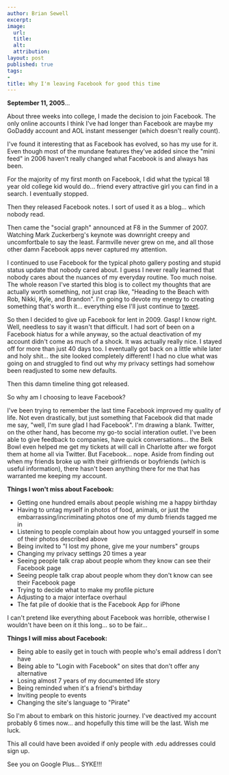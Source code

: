 ```yaml
---
author: Brian Sewell
excerpt:
image:
  url:
  title:
  alt:
  attribution:
layout: post
published: true
tags:
-
title: Why I'm leaving Facebook for good this time
---
```


**September 11, 2005**...

About three weeks into college, I made the decision to join Facebook.  The only online accounts I think I've had longer than Facebook are maybe my GoDaddy account and AOL instant messenger (which doesn't really count).

I've found it interesting that as Facebook has evolved, so has my use for it.  Even though most of the mundane features they've added since the "mini feed" in 2006 haven't really changed what Facebook is and always has been.

For the majority of my first month on Facebook, I did what the typical 18 year old college kid would do... friend every attractive girl you can find in a search.  I eventually stopped.

Then they released Facebook notes.  I sort of used it as a blog... which nobody read.

Then came the "social graph" announced at F8 in the Summer of 2007.  Watching Mark Zuckerberg's keynote was downright creepy and uncomfortbale to say the least.  Farmville never grew on me, and all those other damn Facebook apps never captured my attention.

I continued to use Facebook for the typical photo gallery posting and stupid status update that nobody cared about.  I guess I never really learned that nobody cares about the nuances of my everyday routine.  Too much noise.  The whole reason I've started this blog is to collect my thoughts that are actually worth something, not just crap like, "Heading to the Beach with Rob, Nikki, Kyle, and Brandon".  I'm going to devote my energy to creating something that's worth it... everything else I'll just continue to <a href="http://www.twitter.com/bwsewell">tweet</a>.

So then I decided to give up Facebook for lent in 2009.  Gasp!  I know right.  Well, needless to say it wasn't that difficult.  I had sort of been on a Facebook hiatus for a while anyway, so the actual deactivation of my account didn't come as much of a shock.  It was actually really nice.  I stayed off for more than just 40 days too.  I eventually got back on a little while later and holy shit... the site looked completely different!  I had no clue what was going on and struggled to find out why my privacy settings had somehow been readjusted to some new defaults.

Then this damn timeline thing got released.

So why am I choosing to leave Facebook?

I've been trying to remember the last time Facebook improved my quality of life.  Not even drastically, but just something that Facebook did that made me say, "well, I'm sure glad I had Facebook".  I'm drawing a blank.  Twitter, on the other hand, has become my go-to social interation outlet.  I've been able to give feedback to companies, have quick conversations... the Belk Bowl even helped me get my tickets at will call in Charlotte after we forgot them at home all via Twitter.  But Facebook... nope.  Aside from finding out when my friends broke up with their girlfriends or boyfriends (which is useful information), there hasn't been anything there for me that has warranted me keeping my account.

**Things I won't miss about Facebook:**
<ul>
  <li>Getting one hundred emails about people wishing me a happy birthday</li>
  <li>Having to untag myself in photos of food, animals, or just the embarrassing/incriminating photos one of my dumb friends tagged me in</li>
  <li>Listening to people complain about how you untagged yourself in some of their photos described above</li>
  <li>Being invited to "I lost my phone, give me your numbers" groups</li>
  <li>Changing my privacy settings 20 times a year</li>
  <li>Seeing people talk crap about people whom they know can see their Facebook page</li>
  <li>Seeing people talk crap about people whom they don't know can see their Facebook page</li>
  <li>Trying to decide what to make my profile picture</li>
  <li>Adjusting to a major interface overhaul</li>
  <li>The fat pile of dookie that is the Facebook App for iPhone</li>
</ul>

I can't pretend like everything about Facebook was horrible, otherwise I wouldn't have been on it this long... so to be fair...

**Things I will miss about Facebook:**
<ul>
  <li>Being able to easily get in touch with people who's email address I don't have</li>
  <li>Being able to "Login with Facebook" on sites that don't offer any alternative</li>
  <li>Losing almost 7 years of my documented life story</li>
  <li>Being reminded when it's a friend's birthday</li>
  <li>Inviting people to events</li>
  <li>Changing the site's language to "Pirate"</li>
</ul>

So I'm about to embark on this historic journey.  I've deactived my account probably 6 times now... and hopefully this time will be the last.  Wish me luck.

This all could have been avoided if only people with .edu addresses could sign up.

See you on Google Plus... SYKE!!!
